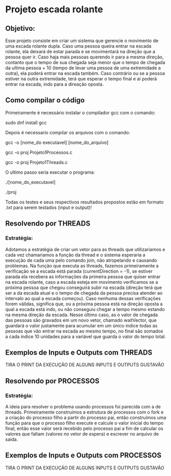 # Projeto escada rolante

## Objetivo:

Esse projeto consiste em criar um sistema que gerencie o movimento de uma escada rolante dupla. Caso uma pessoa queira entrar na escada rolante, ela deixará de estar parada e se movimentará na direção que a pessoa quer ir. Caso haja mais pessoas querendo ir para a mesma direção, contanto que o tempo de sua chegada seja menor que o tempo de chegada da ultima pessoa + 10 (tempo de levar uma pessoa de uma extremidade a outra), ela poderá entrar na escada também. Caso contrário ou se a pessoa estiver na outra extremidade, terá que esperar o tempo final e ai poderá entrar na escada, indo para a direação oposta.

## Como compilar o código

Primeiramente é necessário instalar o compilador gcc com o comando:

sudo dnf install gcc

Depois é necessario compilar os arquivos com o comando:

gcc -o [nome_do executavel] [nome_do_arquivo]

gcc -o proj Projeto1Processos.c

gcc -o proj Projeto1Threads.c

O ultimo passo seria executar o programa:

./[nome_do_executavel]

./proj


Todas os testes e seus respectivos resultados propostos estão em formato .txt para serem testados (input e output)!

## Resolvendo por THREADS

### Estratégia: 
 Adotamos a estratégia de criar um vetor para as threads que utilizariamos e cada vez chamariamos a função da thread e o sistema esperaria a execução de cada uma pelo comando join, não atropelando e causando problemas. Na função que executa as threads, fazemos primeiramente a verificação se a escada está parada (currentDirection = -1), se estiver parada ela recebera as informações da primeira pessoa que quiser entrar na escada rolante, caso a escada esteja em movimento verificamos se a próxima pessoa que chegou conseguirá subir na escada (direção terá que ser a da escada atual e o tempo de chegada da pessoa precisa atender ao intervalo ao qual a escada começou). Caso nenhuma dessas verificações forem válidas, significa que, ou a próxima pessoa está na direção oposta a qual a escada está indo, ou não conseguiu chegar a tempo mesmo estando na mesma direção da escada. Nesse último caso, as o valor de chegada das pessoas são gravados em um novo vetor, chamado waitVector, que guardará o valor justamente para acumular em um único índice todas as pessoas que vão entrar na escada ao mesmo tempo, no final são somados a cada indice 10 unidades para a variável que guarda o valor do tempo total.

## Exemplos de Inputs e Outputs com THREADS

TIRA O PRINT DA EXECUÇÃO DE ALGUNS INPUTS E OUTPUTS GUSTAVÃO

## Resolvendo por PROCESSOS

### Estratégia: 
 A ideia para resolver o problema usando processos foi parecida com a de threads. Primeiramente construímos a estrutura de processos com o fork e a criação do processo filho a partir do processo pai, então construímos uma função para que o processo filho execute e calcule o valor inicial do tempo final, então esse valor será recebido pelo processo pai a fim de calcular os valores que faltam (valores no vetor de espera) e escrever no arquivo de saída.

## Exemplos de Inputs e Outputs com PROCESSOS

TIRA O PRINT DA EXECUÇÃO DE ALGUNS INPUTS E OUTPUTS GUSTAVÃO
